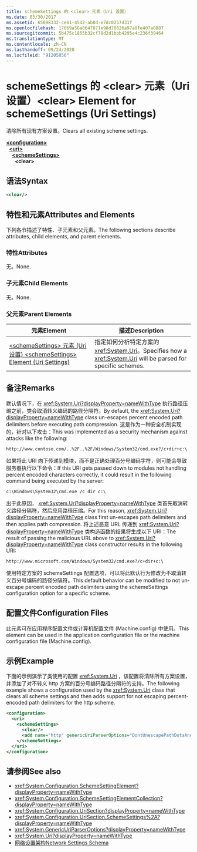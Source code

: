 ```yaml
---
title: schemeSettings 的 <clear> 元素（Uri 设置）
ms.date: 03/30/2017
ms.assetid: 65098332-ce61-4542-ab8d-e7dc0257d31f
ms.openlocfilehash: 17069a56a8647871e98d70826a97a8fe407a0887
ms.sourcegitcommit: 5b475c1855b32cf78d2d1bbb4295e4c236f39464
ms.translationtype: MT
ms.contentlocale: zh-CN
ms.lasthandoff: 09/24/2020
ms.locfileid: "91205056"
---
```

# <a name="clear-element-for-schemesettings-uri-settings"></a><span data-ttu-id="34d8b-102">schemeSettings 的 \<clear> 元素（Uri 设置）</span><span class="sxs-lookup"><span data-stu-id="34d8b-102">\<clear> Element for schemeSettings (Uri Settings)</span></span>

<span data-ttu-id="34d8b-103">清除所有现有方案设置。</span><span class="sxs-lookup"><span data-stu-id="34d8b-103">Clears all existing scheme settings.</span></span>  

[**\<configuration>**](../configuration-element.md)\
&nbsp;&nbsp;[**\<uri>**](uri-element-uri-settings.md)\
&nbsp;&nbsp;&nbsp;&nbsp;[**\<schemeSettings>**](schemesettings-element-uri-settings.md)\
&nbsp;&nbsp;&nbsp;&nbsp;&nbsp;&nbsp;**\<clear>**

## <a name="syntax"></a><span data-ttu-id="34d8b-104">语法</span><span class="sxs-lookup"><span data-stu-id="34d8b-104">Syntax</span></span>  
  
```xml  
<clear/>  
```  
  
## <a name="attributes-and-elements"></a><span data-ttu-id="34d8b-105">特性和元素</span><span class="sxs-lookup"><span data-stu-id="34d8b-105">Attributes and Elements</span></span>  

 <span data-ttu-id="34d8b-106">下列各节描述了特性、子元素和父元素。</span><span class="sxs-lookup"><span data-stu-id="34d8b-106">The following sections describe attributes, child elements, and parent elements.</span></span>  
  
### <a name="attributes"></a><span data-ttu-id="34d8b-107">特性</span><span class="sxs-lookup"><span data-stu-id="34d8b-107">Attributes</span></span>  

 <span data-ttu-id="34d8b-108">无。</span><span class="sxs-lookup"><span data-stu-id="34d8b-108">None.</span></span>  
  
### <a name="child-elements"></a><span data-ttu-id="34d8b-109">子元素</span><span class="sxs-lookup"><span data-stu-id="34d8b-109">Child Elements</span></span>  

 <span data-ttu-id="34d8b-110">无。</span><span class="sxs-lookup"><span data-stu-id="34d8b-110">None.</span></span>  
  
### <a name="parent-elements"></a><span data-ttu-id="34d8b-111">父元素</span><span class="sxs-lookup"><span data-stu-id="34d8b-111">Parent Elements</span></span>  
  
|<span data-ttu-id="34d8b-112">元素</span><span class="sxs-lookup"><span data-stu-id="34d8b-112">Element</span></span>|<span data-ttu-id="34d8b-113">描述</span><span class="sxs-lookup"><span data-stu-id="34d8b-113">Description</span></span>|  
|-------------|-----------------|  
|[<span data-ttu-id="34d8b-114">\<schemeSettings> 元素 (Uri 设置) </span><span class="sxs-lookup"><span data-stu-id="34d8b-114">\<schemeSettings> Element (Uri Settings)</span></span>](schemesettings-element-uri-settings.md)|<span data-ttu-id="34d8b-115">指定如何分析特定方案的 <xref:System.Uri>。</span><span class="sxs-lookup"><span data-stu-id="34d8b-115">Specifies how a <xref:System.Uri> will be parsed for specific schemes.</span></span>|  
  
## <a name="remarks"></a><span data-ttu-id="34d8b-116">备注</span><span class="sxs-lookup"><span data-stu-id="34d8b-116">Remarks</span></span>  

 <span data-ttu-id="34d8b-117">默认情况下，在 <xref:System.Uri?displayProperty=nameWithType> 执行路径压缩之前，类会取消转义编码的路径分隔符。</span><span class="sxs-lookup"><span data-stu-id="34d8b-117">By default, the <xref:System.Uri?displayProperty=nameWithType> class un-escapes percent encoded path delimiters before executing path compression.</span></span> <span data-ttu-id="34d8b-118">这是作为一种安全机制实现的，针对以下攻击：</span><span class="sxs-lookup"><span data-stu-id="34d8b-118">This was implemented as a security mechanism against attacks like the following:</span></span>  
  
 `http://www.contoso.com/..%2F..%2F/Windows/System32/cmd.exe?/c+dir+c:\`  
  
 <span data-ttu-id="34d8b-119">如果将此 URI 向下传递到模块，而不是正确处理百分号编码字符，则可能会导致服务器执行以下命令：</span><span class="sxs-lookup"><span data-stu-id="34d8b-119">If this URI gets passed down to modules not handling percent encoded characters correctly, it could result in the following command being executed by the server:</span></span>  
  
 `c:\Windows\System32\cmd.exe /c dir c:\`  
  
 <span data-ttu-id="34d8b-120">出于此原因， <xref:System.Uri?displayProperty=nameWithType> 类首先取消转义路径分隔符，然后应用路径压缩。</span><span class="sxs-lookup"><span data-stu-id="34d8b-120">For this reason, <xref:System.Uri?displayProperty=nameWithType> class first un-escapes path delimiters and then applies path compression.</span></span> <span data-ttu-id="34d8b-121">将上述恶意 URL 传递到 <xref:System.Uri?displayProperty=nameWithType> 类构造函数的结果将生成以下 URI：</span><span class="sxs-lookup"><span data-stu-id="34d8b-121">The result of passing the malicious URL above to <xref:System.Uri?displayProperty=nameWithType> class constructor results in the following URI:</span></span>  
  
 `http://www.microsoft.com/Windows/System32/cmd.exe?/c+dir+c:\`  
  
 <span data-ttu-id="34d8b-122">使用特定方案的 schemeSettings 配置选项，可以将此默认行为修改为不取消转义百分号编码的路径分隔符。</span><span class="sxs-lookup"><span data-stu-id="34d8b-122">This default behavior can be modified to not un-escape percent encoded path delimiters using the schemeSettings configuration option for a specific scheme.</span></span>  
  
## <a name="configuration-files"></a><span data-ttu-id="34d8b-123">配置文件</span><span class="sxs-lookup"><span data-stu-id="34d8b-123">Configuration Files</span></span>  

 <span data-ttu-id="34d8b-124">此元素可在应用程序配置文件或计算机配置文件 (Machine.config) 中使用。</span><span class="sxs-lookup"><span data-stu-id="34d8b-124">This element can be used in the application configuration file or the machine configuration file (Machine.config).</span></span>  
  
## <a name="example"></a><span data-ttu-id="34d8b-125">示例</span><span class="sxs-lookup"><span data-stu-id="34d8b-125">Example</span></span>  

 <span data-ttu-id="34d8b-126">下面的示例演示了类使用的配置 <xref:System.Uri> ，该配置将清除所有方案设置，并添加了对不转义 http 方案的百分号编码路径分隔符的支持。</span><span class="sxs-lookup"><span data-stu-id="34d8b-126">The following example shows a configuration used by the <xref:System.Uri> class that clears all scheme settings and then adds support for not escaping percent-encoded path delimiters for the http scheme.</span></span>  
  
```xml  
<configuration>  
  <uri>  
    <schemeSettings>  
      <clear/>  
      <add name="http" genericUriParserOptions="DontUnescapePathDotsAndSlashes"/>  
    </schemeSettings>  
  </uri>  
</configuration>  
```  
  
## <a name="see-also"></a><span data-ttu-id="34d8b-127">请参阅</span><span class="sxs-lookup"><span data-stu-id="34d8b-127">See also</span></span>

- <xref:System.Configuration.SchemeSettingElement?displayProperty=nameWithType>
- <xref:System.Configuration.SchemeSettingElementCollection?displayProperty=nameWithType>
- <xref:System.Configuration.UriSection?displayProperty=nameWithType>
- <xref:System.Configuration.UriSection.SchemeSettings%2A?displayProperty=nameWithType>
- <xref:System.GenericUriParserOptions?displayProperty=nameWithType>
- <xref:System.Uri?displayProperty=nameWithType>
- [<span data-ttu-id="34d8b-128">网络设置架构</span><span class="sxs-lookup"><span data-stu-id="34d8b-128">Network Settings Schema</span></span>](index.md)
